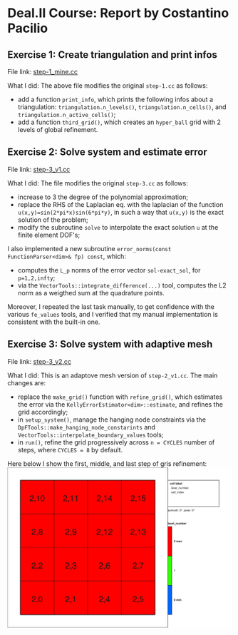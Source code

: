 # Deal.II Course: Report by Costantino Pacilio
## Exercise 1: Create triangulation and print infos
File link: [step-1_mine.cc](lab01/step-1/step-1_mine.cc)

What I did: The above file modifies the original `step-1.cc` as follows:
- add a function `print_info`, which prints the following infos about a triangulation: `triangulation.n_levels()`, `triangulation.n_cells()`, and `triangulation.n_active_cells()`;
- add a function `third_grid()`, which creates an `hyper_ball` grid with 2 levels of global refinement.

## Exercise 2: Solve system and estimate error
File link: [step-3_v1.cc](lab03/step-3/step-3_v1.cc)

What I did: The file modifies the original `step-3.cc` as follows:
- increase to 3 the degree of the polynomial approximation;
- replace the RHS of the Laplacian eq. with the laplacian of the function `u(x,y)=sin(2*pi*x)sin(6*pi*y)`, in such a way that `u(x,y)` is the exact solution of the problem;
- modify the subroutine `solve` to interpolate the exact solution `u` at the finite element DOF's;

I also implemented a new subroutine `error_norms(const FunctionParser<dim>& fp) const`, which:
- computes the `L_p` norms of the error vector `sol-exact_sol`, for `p=1,2,infty`;
- via the `VectorTools::integrate_difference(...)` tool, computes the L2 norm as a weigthed sum at the quadrature points.

Moreover, I repeated the last task manually, to get confidence with the various `fe_values` tools, and I verified that my manual implementation is consistent with the built-in one.

## Exercise 3: Solve system with adaptive mesh
File link: [step-3_v2.cc](lab03/step-3/step-3_v2.cc)

What I did: This is an adaptove mesh version of `step-2_v1.cc`. The main changes are:
- replace the `make_grid()` function with `refine_grid()`, which estimates the error via the `KellyErrorEstimator<dim>::estimate`, and refines the grid accordingly;
- in `setup_system()`, manage the hanging node constraints via the `DpFTools::make_hanging_node_constarints` and `VectorTools::interpolate_boundary_values` tools;
- in `run()`, refine the grid progressively across `n = CYCLES` number of steps, where `CYCLES = 8` by default.

Here below I show the first, middle, and last step of gris refinement:
![cycle = 0](lab03/step-3/build/grid-0.svg)
